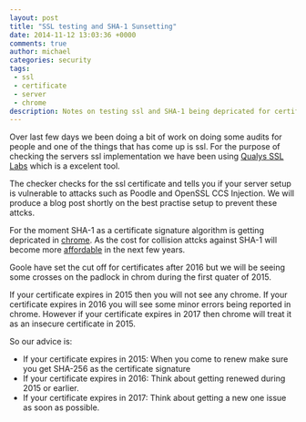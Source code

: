 ```yaml
---
layout: post
title: "SSL testing and SHA-1 Sunsetting"
date: 2014-11-12 13:03:36 +0000
comments: true
author: michael
categories: security
tags: 
 - ssl
 - certificate
 - server
 - chrome
description: Notes on testing ssl and SHA-1 being depricated for certificate signatures 
---
```


Over last few days we been doing a bit of work on doing some audits for people and one of the things that has come up is ssl. For the purpose of checking the servers ssl implementation we have been using [Qualys SSL Labs](https://www.ssllabs.com/ssltest/) which is a excelent tool.

The checker checks for the ssl certificate and tells you if your server setup is vulnerable to attacks such as Poodle and OpenSSL CCS Injection. We will produce a blog post shortly on the best practise setup to prevent these attcks.

For the moment SHA-1 as a certificate signature algorithm is getting depricated in [chrome](https://community.qualys.com/blogs/securitylabs/2014/09/09/sha1-deprecation-what-you-need-to-know). As the cost for collision attcks against SHA-1 will become more [affordable](https://www.schneier.com/blog/archives/2012/10/when_will_we_se.html) in the next few years.

Goole have set the cut off for certificates after 2016 but we will be seeing some crosses on the padlock in chrom during the first quater of 2015.

If your certificate expires in 2015 then you will not see any chrome. If your certificate expires in 2016 you will see some minor errors being reported in chrome. However if your certificate expires in 2017 then chrome will treat it as an insecure certificate in 2015.

So our advice is:

 - If your certificate expires in 2015: When you come to renew make sure you get SHA-256 as the certificate signature
 - If your certificate expires in 2016: Think about getting renewed during 2015 or earlier.
 - If your certificate expires in 2017: Think about getting a new one issue as soon as possible.
